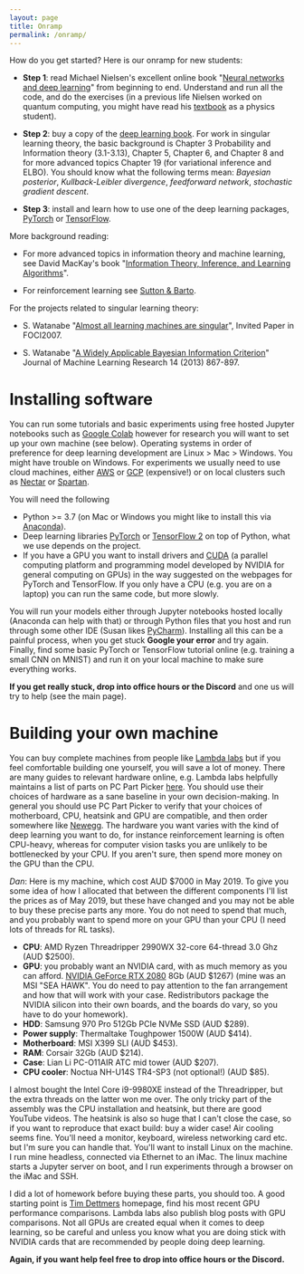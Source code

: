 ```yaml
---
layout: page
title: Onramp
permalink: /onramp/
---
```


How do you get started? Here is our onramp for new students:

  * **Step 1**: read Michael Nielsen's excellent online book "[Neural networks and deep learning](http://neuralnetworksanddeeplearning.com/)" from beginning to end. Understand and run all the code, and do the exercises (in a previous life Nielsen worked on quantum computing, you might have read his [textbook](https://www.amazon.com/Quantum-Computation-Information-10th-Anniversary/dp/1107002176) as a physics student).
  
  * **Step 2**: buy a copy of the [deep learning book](https://www.deeplearningbook.org/). For work in singular learning theory, the basic background is Chapter 3 Probability and Information theory (3.1-3.13), Chapter 5, Chapter 6, and Chapter 8 and for more advanced topics Chapter 19 (for variational inference and ELBO). You should know what the following terms mean: *Bayesian posterior*, *Kullback-Leibler divergence*, *feedforward network*, *stochastic gradient descent*.
  
  * **Step 3**: install and learn how to use one of the deep learning packages, [PyTorch](https://pytorch.org/) or [TensorFlow](https://www.tensorflow.org/).
  
 More background reading:

  * For more advanced topics in information theory and machine learning, see David MacKay's book "[Information Theory, Inference, and Learning Algorithms](https://www.inference.org.uk/itprnn/book.pdf)".
  
  * For reinforcement learning see [Sutton & Barto](http://incompleteideas.net/book/the-book-2nd.html).
  
For the projects related to singular learning theory:

  * S. Watanabe "[Almost all learning machines are singular](http://watanabe-www.math.dis.titech.ac.jp/users/swatanab/foci2007.pdf)", Invited Paper in FOCI2007.
  
  * S. Watanabe "[A Widely Applicable Bayesian Information Criterion](http://www.jmlr.org/papers/volume14/watanabe13a/watanabe13a.pdf)" Journal of Machine Learning Research 14 (2013) 867-897.
  
# Installing software

You can run some tutorials and basic experiments using free hosted Jupyter notebooks such as [Google Colab](https://colab.research.google.com/) however for research you will want to set up your own machine (see below). Operating systems in order of preference for deep learning development are Linux > Mac > Windows. You might have trouble on Windows. For experiments we usually need to use cloud machines, either [AWS](https://aws.amazon.com/) or [GCP](https://cloud.google.com/) (expensive!) or on local clusters such as [Nectar](https://nectar.org.au/) or [Spartan](https://dashboard.hpc.unimelb.edu.au/).

You will need the following

  * Python >= 3.7 (on Mac or Windows you might like to install this via [Anaconda](https://www.anaconda.com/distribution/)).
  * Deep learning libraries [PyTorch](https://pytorch.org/get-started/locally/) or [TensorFlow 2](https://www.tensorflow.org/install) on top of Python, what we use depends on the project.
  * If you have a GPU you want to install drivers and [CUDA](https://developer.nvidia.com/cuda-zone) (a parallel computing platform and programming model developed by NVIDIA for general computing on GPUs) in the way suggested on the webpages for PyTorch and TensorFlow. If you only have a CPU (e.g. you are on a laptop) you can run the same code, but more slowly.

You will run your models either through Jupyter notebooks hosted locally (Anaconda can help with that) or through Python files that you host and run through some other IDE (Susan likes [PyCharm](https://www.jetbrains.com/pycharm/)). Installing all this can be a painful process, when you get stuck **Google your error** and try again. Finally, find some basic PyTorch or TensorFlow tutorial online (e.g. training a small CNN on MNIST) and run it on your local machine to make sure everything works. 

**If you get really stuck, drop into office hours or the Discord** and one us will try to help (see the main page).

# Building your own machine

You can buy complete machines from people like [Lambda labs](https://lambdalabs.com/) but if you feel comfortable building one yourself, you will save a lot of money. There are many guides to relevant hardware online, e.g. Lambda labs helpfully maintains a list of parts on PC Part Picker [here](https://pcpartpicker.com/b/FGP323). You should use their choices of hardware as a sane baseline in your own decision-making. In general you should use PC Part Picker to verify that your choices of motherboard, CPU, heatsink and GPU are compatible, and then order somewhere like [Newegg](https://www.newegg.com/global/au-en/). The hardware you want varies with the kind of deep learning you want to do, for instance reinforcement learning is often CPU-heavy, whereas for computer vision tasks you are unlikely to be bottlenecked by your CPU. If you aren't sure, then spend more money on the GPU than the CPU.

*Dan*: Here is my machine, which cost AUD $7000 in May 2019. To give you some idea of how I allocated that between the different components I'll list the prices as of May 2019, but these have changed and you may not be able to buy these precise parts any more. You do not need to spend that much, and you probably want to spend more on your GPU than your CPU (I need lots of threads for RL tasks).

  * **CPU**: AMD Ryzen Threadripper 2990WX 32-core 64-thread 3.0 Ghz (AUD $2500).
  * **GPU**: you probably want an NVIDIA card, with as much memory as you can afford. [NVIDIA GeForce RTX 2080](https://www.nvidia.com/en-au/geforce/graphics-cards/rtx-2080/) 8Gb (AUD $1267) (mine was an MSI "SEA HAWK". You do need to pay attention to the fan arrangement and how that will work with your case. Redistributors package the NVIDIA silicon into their own boards, and the boards do vary, so you have to do your homework).
  * **HDD**: Samsung 970 Pro 512Gb PCIe NVMe SSD (AUD $289).
  * **Power supply**: Thermaltake Toughpower 1500W (AUD $414).
  * **Motherboard**: MSI X399 SLI (AUD $453).
  * **RAM**: Corsair 32Gb (AUD $214).
  * **Case**: Lian Li PC-O11AIR ATC mid tower (AUD $207).
  * **CPU cooler**: Noctua NH-U14S TR4-SP3 (not optional!) (AUD $85).
  
I almost bought the Intel Core i9-9980XE instead of the Threadripper, but the extra threads on the latter won me over. The only tricky part of the assembly was the CPU installation and heatsink, but there are good YouTube videos. The heatsink is also so huge that I can't close the case, so if you want to reproduce that exact build: buy a wider case! Air cooling seems fine. You'll need a monitor, keyboard, wireless networking card etc. but I'm sure you can handle that. You'll want to install Linux on the machine. I run mine headless, connected via Ethernet to an iMac. The linux machine starts a Jupyter server on boot, and I run experiments through a browser on the iMac and SSH.

I did a lot of homework before buying these parts, you should too. A good starting point is [Tim Dettmers](https://timdettmers.com/) homepage, find his most recent GPU performance comparisons. Lambda labs also publish blog posts with GPU comparisons. Not all GPUs are created equal when it comes to deep learning, so be careful and unless you know what you are doing stick with NVIDIA cards that are recommended by people doing deep learning.

**Again, if you want help feel free to drop into office hours or the Discord.**
